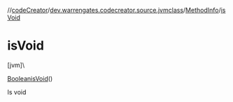 //[codeCreator](../../../index.md)/[dev.warrengates.codecreator.source.jvmclass](../index.md)/[MethodInfo](index.md)/[isVoid](is-void.md)

# isVoid

[jvm]\

[Boolean](https://docs.oracle.com/javase/8/docs/api/java/lang/Boolean.html)[isVoid](is-void.md)()

Is void
